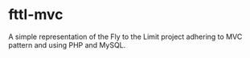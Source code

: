 # fttl-mvc
A simple representation of the Fly to the Limit project adhering to MVC pattern and using PHP and  MySQL.
